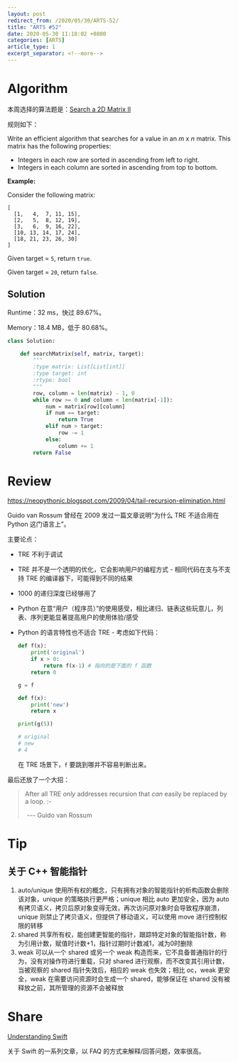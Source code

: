 ```yaml
---
layout: post
redirect_from: /2020/05/30/ARTS-52/
title: "ARTS #52"
date: 2020-05-30 11:18:02 +0800
categories: [ARTS]
article_type: 1
excerpt_separator: <!--more-->
---
```



# Algorithm

本周选择的算法题是：[Search a 2D Matrix II](https://leetcode.com/problems/search-a-2d-matrix-ii/)

<!--more-->

规则如下：

Write an efficient algorithm that searches for a value in an *m* x *n* matrix. This matrix has the following properties:

- Integers in each row are sorted in ascending from left to right.
- Integers in each column are sorted in ascending from top to bottom.

**Example:**

Consider the following matrix:

```
[
  [1,   4,  7, 11, 15],
  [2,   5,  8, 12, 19],
  [3,   6,  9, 16, 22],
  [10, 13, 14, 17, 24],
  [18, 21, 23, 26, 30]
]
```

Given target = `5`, return `true`.

Given target = `20`, return `false`.

## Solution

Runtime：32 ms，快过 89.67%。

Memory：18.4 MB，低于 80.68%。

```python
class Solution:

    def searchMatrix(self, matrix, target):
        """
        :type matrix: List[List[int]]
        :type target: int
        :rtype: bool
        """
        row, column = len(matrix) - 1, 0
        while row >= 0 and column < len(matrix[-1]):
            num = matrix[row][column]
            if num == target:
                return True
            elif num > target:
                row -= 1
            else:
                column += 1
        return False
```


# Review

https://neopythonic.blogspot.com/2009/04/tail-recursion-elimination.html

Guido van Rossum 曾经在 2009 发过一篇文章说明“为什么 TRE 不适合用在 Python 这门语言上”。

主要论点：

- TRE 不利于调试

- TRE 并不是一个透明的优化，它会影响用户的编程方式 - 相同代码在支与不支持 TRE 的编译器下，可能得到不同的结果

- 1000 的递归深度已经够用了

- Python 在意“用户（程序员）”的使用感受，相比递归、链表这些玩意儿，列表、序列更能显著提高用户的使用体验/感受

- Python 的语言特性也不适合 TRE - 考虑如下代码：

  ```python
  def f(x):
      print('original')
      if x > 0:
          return f(x-1) # 指向的是下面的 f 函数
      return 0
  
  g = f
  
  def f(x):
      print('new')
      return x
  
  print(g(5))
  
  # original
  # new
  # 4
  ```

  在 TRE 场景下，`f` 要跳到哪并不容易判断出来。

最后还放了一个大招：

> After all TRE *only* addresses recursion that *can* easily be replaced by a loop. :-
>
> ​	--- Guido van Rossum

# Tip

## 关于 C++ 智能指针

1. auto/unique 使用所有权的概念，只有拥有对象的智能指针的析构函数会删除该对象，unique 的策略执行更严格；unique 相比 auto 更加安全，因为 auto 有拷贝语义，拷贝后原对象变得无效，再次访问原对象时会导致程序崩溃，unique 则禁止了拷贝语义，但提供了移动语义，可以使用 move 进行控制权限的转移
2. shared 共享所有权，能创建更智能的指针，跟踪特定对象的智能指针数，称为引用计数，赋值时计数+1，指针过期时计数减1，减为0时删除
3. weak 可以从一个 shared 或另一个 weak 构造而来，它不具备普通指针的行为，没有对操作符进行重载，只对 shared 进行观察，而不改变其引用计数，当被观察的 shared 指针失效后，相应的 weak 也失效；相比 oc，weak 更安全，weak 在需要访问资源时会生成一个 shared，能够保证在 shared 没有被释放之前，其所管理的资源不会被释放

# Share

[Understanding Swift](https://www.hackingwithswift.com/quick-start/understanding-swift)

关于 Swift 的一系列文章，以 FAQ 的方式来解释/回答问题，效率很高。